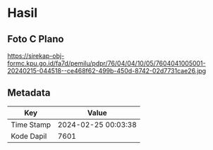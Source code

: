 # Hasil

## Foto C Plano

https://sirekap-obj-formc.kpu.go.id/fa7d/pemilu/pdpr/76/04/04/10/05/7604041005001-20240215-044518--ce468f62-499b-450d-8742-02d7731cae26.jpg


## Metadata

| Key        | Value               |
| ---------- | ------------------- |
| Time Stamp | 2024-02-25 00:03:38 |
| Kode Dapil | 7601                |



